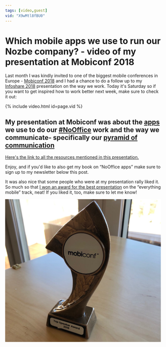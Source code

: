 ```yaml
---
tags: [video,guest]
vid: "X9wMtl8fBU0"
---
```


# Which mobile apps we use to run our Nozbe company? - video of my presentation at Mobiconf 2018

Last month I was kindly invited to one of the biggest mobile conferences in Europe - [Mobiconf 2018](https://2018.mobiconf.org/speakers/) and I had a chance to do a follow up to my [Infoshare 2018](/infoshare/) presentation on the way we work. Today it's Saturday so if you want to get inspired how to work better next week, make sure to check it out:

{% include video.html id=page.vid %}

<!--More-->

## My presentation at Mobiconf was about the [apps](https://sliwinski.com/apps) we use to do our [#NoOffice](/nooffice) work and the way we communicate- specifically our [pyramid of communication](https://sliwinski.com/pyramid)

[Here's the link to all the resources mentioned in this presentation.](/mobiconf/)

Enjoy, and if you'd like to also get my book on “NoOffice apps” make sure to sign up to my newsletter below this post.

It was also nice that some people who were at my presentation rally liked it. So much so that [I won an award for the best presentation](https://twitter.com/MSliwinski/status/1060864448947216384) on the “everything mobile” track, neat! If you liked it, too, make sure to let me know!

![Which mobile apps we use to run our Nozbe company? - video of my presentation at Mobiconf 2018 2](/img/mobiconfvideo.jpg)

[n]: https://nozbe.com/?a=mike
[p]: https://thepodcast.fm/